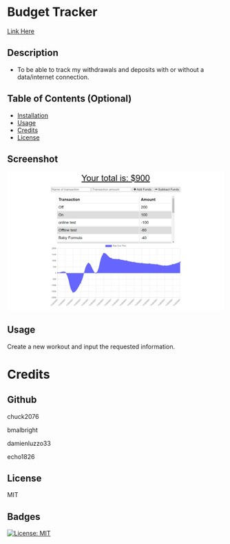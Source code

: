 # Budget Tracker
[Link Here](https://ex-wife.herokuapp.com/)
## Description

* To be able to track my withdrawals and deposits with or without a data/internet connection.

## Table of Contents (Optional)

- [Installation](#installation)
- [Usage](#usage)
- [Credits](#credits)
- [License](#license)

## Screenshot
![Screenshot](./public/images/budtck.png)

## Usage
Create a new workout and input the requested information.

# Credits
## Github

chuck2076

bmalbright

damienluzzo33

echo1826

## License

MIT

## Badges

[![License: MIT](https://img.shields.io/badge/License-MIT-yellow.svg)](https://opensource.org/licenses/MIT)
